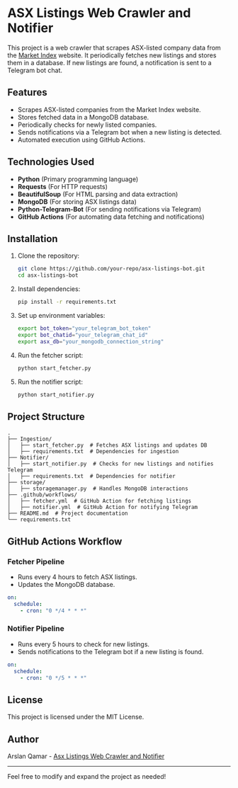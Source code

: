 # ASX Listings Web Crawler and Notifier

This project is a web crawler that scrapes ASX-listed company data from the [Market Index](https://www.marketindex.com.au/asx-listed-companies) website. It periodically fetches new listings and stores them in a database. If new listings are found, a notification is sent to a Telegram bot chat.

## Features

- Scrapes ASX-listed companies from the Market Index website.
- Stores fetched data in a MongoDB database.
- Periodically checks for newly listed companies.
- Sends notifications via a Telegram bot when a new listing is detected.
- Automated execution using GitHub Actions.

## Technologies Used

- **Python** (Primary programming language)
- **Requests** (For HTTP requests)
- **BeautifulSoup** (For HTML parsing and data extraction)
- **MongoDB** (For storing ASX listings data)
- **Python-Telegram-Bot** (For sending notifications via Telegram)
- **GitHub Actions** (For automating data fetching and notifications)

## Installation

1. Clone the repository:
   ```bash
   git clone https://github.com/your-repo/asx-listings-bot.git
   cd asx-listings-bot
   ```
2. Install dependencies:
   ```bash
   pip install -r requirements.txt
   ```
3. Set up environment variables:
   ```bash
   export bot_token="your_telegram_bot_token"
   export bot_chatid="your_telegram_chat_id"
   export asx_db="your_mongodb_connection_string"
   ```
4. Run the fetcher script:
   ```bash
   python start_fetcher.py
   ```
5. Run the notifier script:
   ```bash
   python start_notifier.py
   ```

## Project Structure
```
.
├── Ingestion/
│   ├── start_fetcher.py  # Fetches ASX listings and updates DB
│   ├── requirements.txt  # Dependencies for ingestion
├── Notifier/
│   ├── start_notifier.py  # Checks for new listings and notifies Telegram
│   ├── requirements.txt  # Dependencies for notifier
├── storage/
│   ├── storagemanager.py  # Handles MongoDB interactions
├── .github/workflows/
│   ├── fetcher.yml  # GitHub Action for fetching listings
│   ├── notifier.yml  # GitHub Action for notifying Telegram
├── README.md  # Project documentation
└── requirements.txt
```

## GitHub Actions Workflow

### Fetcher Pipeline
- Runs every 4 hours to fetch ASX listings.
- Updates the MongoDB database.

```yaml
on:
  schedule:
    - cron: "0 */4 * * *"
```

### Notifier Pipeline
- Runs every 5 hours to check for new listings.
- Sends notifications to the Telegram bot if a new listing is found.

```yaml
on:
  schedule:
    - cron: "0 */5 * * *"
```

## License
This project is licensed under the MIT License.

## Author
Arslan Qamar - [Asx Listings Web Crawler and Notifier](https://github.com/arslan-qamar/Asx)

---

Feel free to modify and expand the project as needed!

